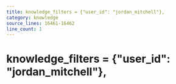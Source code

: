 ```yaml
---
title: knowledge_filters = {"user_id": "jordan_mitchell"},
category: knowledge
source_lines: 16461-16462
line_count: 1
---
```


#     knowledge_filters = {"user_id": "jordan_mitchell"},
